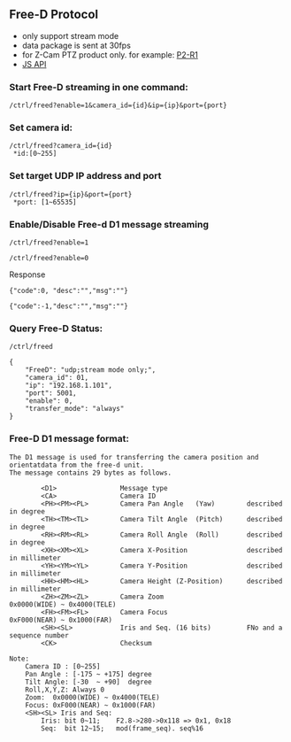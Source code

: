 
## Free-D Protocol

- only support stream mode
- data package is sent at 30fps
- for Z-Cam PTZ product only. for example: [P2-R1](https://www.z-cam.com/p2-r1/)
- [JS API](http/api.js)

### Start Free-D streaming in one command:
```
/ctrl/freed?enable=1&camera_id={id}&ip={ip}&port={port}
```

### Set camera id:
```
/ctrl/freed?camera_id={id}
 *id:[0~255]
```
### Set target UDP IP address and port
```
/ctrl/freed?ip={ip}&port={port}
 *port: [1~65535]
```
### Enable/Disable Free-d D1 message streaming
```
/ctrl/freed?enable=1
```
```
/ctrl/freed?enable=0
```
Response
```
{"code":0, "desc":"","msg":""}
```
```
{"code":-1,"desc":"","msg":""}
```

### Query Free-D Status:
```
/ctrl/freed
```
```
{
	"FreeD": "udp;stream mode only;",
	"camera_id": 01,
	"ip": "192.168.1.101",
	"port": 5001,
	"enable": 0,
	"transfer_mode": "always"
}
```

### Free-D D1 message format:
```
The D1 message is used for transferring the camera position and orientatdata from the free-d unit.
The message contains 29 bytes as follows.

		<D1>                Message type
        <CA>                Camera ID
        <PH><PM><PL>        Camera Pan Angle   (Yaw)        described in degree
        <TH><TM><TL>        Camera Tilt Angle  (Pitch)      described in degree
        <RH><RM><RL>        Camera Roll Angle  (Roll)       described in degree
        <XH><XM><XL>        Camera X-Position               described in millimeter
        <YH><YM><YL>        Camera Y-Position               described in millimeter
        <HH><HM><HL>        Camera Height (Z-Position)      described in millimeter
        <ZH><ZM><ZL>        Camera Zoom                     0x0000(WIDE) ~ 0x4000(TELE)
        <FH><FM><FL>        Camera Focus                    0xF000(NEAR) ~ 0x1000(FAR) 
        <SH><SL>            Iris and Seq. (16 bits)         FNo and a sequence number
        <CK>                Checksum

Note:
    Camera ID : [0~255]
    Pan Angle : [-175 ~ +175] degree
	Tilt Angle: [-30  ~ +90]  degree
	Roll,X,Y,Z: Always 0
	Zoom:  0x0000(WIDE) ~ 0x4000(TELE)
    Focus: 0xF000(NEAR) ~ 0x1000(FAR) 
    <SH><SL> Iris and Seq:
        Iris: bit 0~11;    F2.8->280->0x118 => 0x1, 0x18
        Seq:  bit 12~15;   mod(frame_seq). seq%16

```
